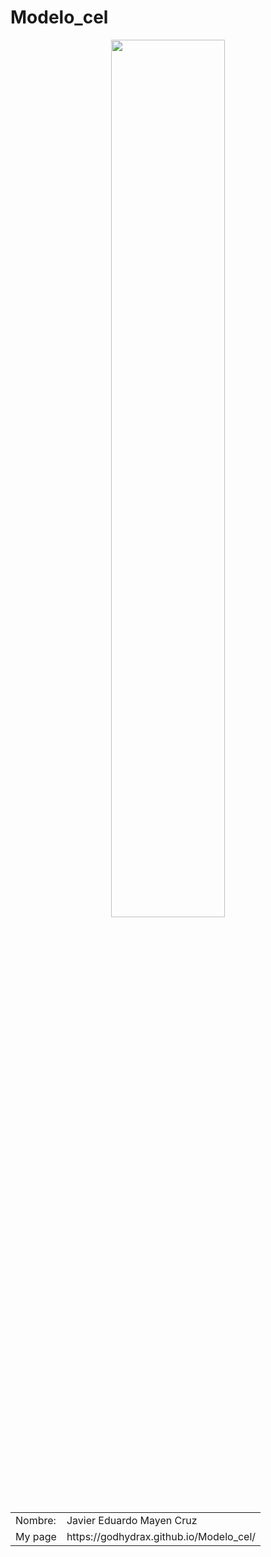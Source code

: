 # Modelo_cel
<p>
     <center>
<img width="60%" src="https://png.pngtree.com/element_pic/16/12/22/3947a1d4d3ef7d22486d40025038a98a.jpg"
     </center>
</p>
<table>
<tr>
<td>
Nombre:
</td>
<td>
Javier Eduardo Mayen Cruz
</td>
</tr>
<tr>
<td>
My page
</td>
<td>
https://godhydrax.github.io/Modelo_cel/</td>
</tr>

</table>
